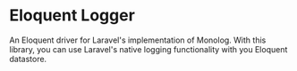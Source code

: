 # Eloquent Logger
An Eloquent driver for Laravel's implementation of Monolog. With this library, you can use Laravel's native logging functionality with you Eloquent datastore.

